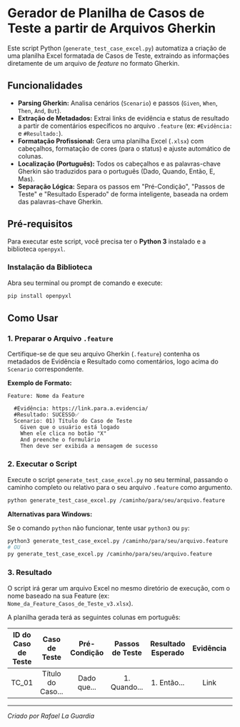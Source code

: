 # Gerador de Planilha de Casos de Teste a partir de Arquivos Gherkin

Este script Python (`generate_test_case_excel.py`) automatiza a criação de uma planilha Excel formatada de Casos de Teste, extraindo as informações diretamente de um arquivo de *feature* no formato Gherkin.

## Funcionalidades

*   **Parsing Gherkin:** Analisa cenários (`Scenario`) e passos (`Given`, `When`, `Then`, `And`, `But`).
*   **Extração de Metadados:** Extrai links de evidência e status de resultado a partir de comentários específicos no arquivo `.feature` (ex: `#Evidência:` e `#Resultado:`).
*   **Formatação Profissional:** Gera uma planilha Excel (`.xlsx`) com cabeçalhos, formatação de cores (para o status) e ajuste automático de colunas.
*   **Localização (Português):** Todos os cabeçalhos e as palavras-chave Gherkin são traduzidos para o português (Dado, Quando, Então, E, Mas).
*   **Separação Lógica:** Separa os passos em "Pré-Condição", "Passos de Teste" e "Resultado Esperado" de forma inteligente, baseada na ordem das palavras-chave Gherkin.

## Pré-requisitos

Para executar este script, você precisa ter o **Python 3** instalado e a biblioteca `openpyxl`.

### Instalação da Biblioteca

Abra seu terminal ou prompt de comando e execute:

```bash
pip install openpyxl
```

## Como Usar

### 1. Preparar o Arquivo `.feature`

Certifique-se de que seu arquivo Gherkin (`.feature`) contenha os metadados de Evidência e Resultado como comentários, logo acima do `Scenario` correspondente.

**Exemplo de Formato:**

```gherkin
Feature: Nome da Feature

  #Evidência: https://link.para.a.evidencia/
  #Resultado: SUCESSO✅
  Scenario: 01) Título do Caso de Teste
    Given que o usuário está logado
    When ele clica no botão "X"
    And preenche o formulário
    Then deve ser exibida a mensagem de sucesso
```

### 2. Executar o Script

Execute o script `generate_test_case_excel.py` no seu terminal, passando o caminho completo ou relativo para o seu arquivo `.feature` como argumento.

```bash
python generate_test_case_excel.py /caminho/para/seu/arquivo.feature
```

**Alternativas para Windows:**

Se o comando `python` não funcionar, tente usar `python3` ou `py`:

```bash
python3 generate_test_case_excel.py /caminho/para/seu/arquivo.feature
# OU
py generate_test_case_excel.py /caminho/para/seu/arquivo.feature
```

### 3. Resultado

O script irá gerar um arquivo Excel no mesmo diretório de execução, com o nome baseado na sua Feature (ex: `Nome_da_Feature_Casos_de_Teste_v3.xlsx`).

A planilha gerada terá as seguintes colunas em português:

| ID do Caso de Teste | Caso de Teste | Pré-Condição | Passos de Teste | Resultado Esperado | Evidência | Status |
| :---: | :---: | :---: | :---: | :---: | :---: | :---: |
| TC_01 | Título do Caso... | Dado que... | 1. Quando... | 1. Então... | Link | SUCESSO✅ |

---

*Criado por Rafael La Guardia*
